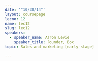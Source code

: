 ```yaml
---
date: '"10/30/14"'
layout: coursepage
lecno: 12
name: lec12
slug: lec12
speakers:
  - speaker_name: Aaron Levie
    speaker_title: Founder, Box
topic: Sales and marketing [early-stage]

---
```

